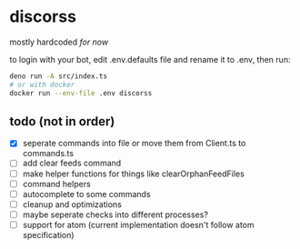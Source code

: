 # discorss

mostly hardcoded _for now_

to login with your bot, edit .env.defaults file and rename it to .env, then run:

```sh
deno run -A src/index.ts
# or with docker
docker run --env-file .env discorss
```

## todo (not in order)

- [x] seperate commands into file or move them from Client.ts to commands.ts
- [ ] add clear feeds command
- [ ] make helper functions for things like clearOrphanFeedFiles
- [ ] command helpers
- [ ] autocomplete to some commands
- [ ] cleanup and optimizations
- [ ] maybe seperate checks into different processes?
- [ ] support for atom (current implementation doesn't follow atom specification)
